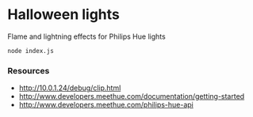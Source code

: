 # Halloween lights

Flame and lightning effects for Philips Hue lights

```
node index.js
```

### Resources

* http://10.0.1.24/debug/clip.html
* http://www.developers.meethue.com/documentation/getting-started
* http://www.developers.meethue.com/philips-hue-api
